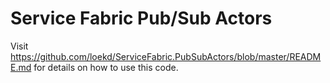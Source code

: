 ﻿# Service Fabric Pub/Sub Actors

Visit 
<https://github.com/loekd/ServiceFabric.PubSubActors/blob/master/README.md>
for details on how to use this code.
